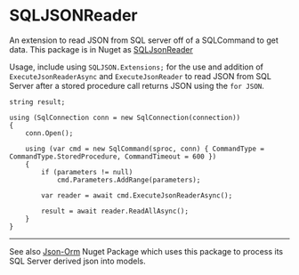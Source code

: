 ﻿# SQLJSONReader
An extension to read JSON from SQL server off of a SQLCommand to get data. This package is in Nuget as [SQLJsonReader](https://www.nuget.org/packages/SQLJSONReader/)

Usage, include using `SQLJSON.Extensions;` for the use and addition of `ExecuteJsonReaderAsync` and `ExecuteJsonReader` to read JSON 
from SQL Server after a stored procedure call returns JSON using the `for JSON`.

```
string result;

using (SqlConnection conn = new SqlConnection(connection))
{
    conn.Open();

    using (var cmd = new SqlCommand(sproc, conn) { CommandType = CommandType.StoredProcedure, CommandTimeout = 600 })
    {
        if (parameters != null)
            cmd.Parameters.AddRange(parameters);

        var reader = await cmd.ExecuteJsonReaderAsync();

        result = await reader.ReadAllAsync();
    }
}
```

---

See also [Json-Orm](https://www.nuget.org/packages/JSON-ORM/) Nuget Package which uses this package to process its SQL Server derived json into models.


